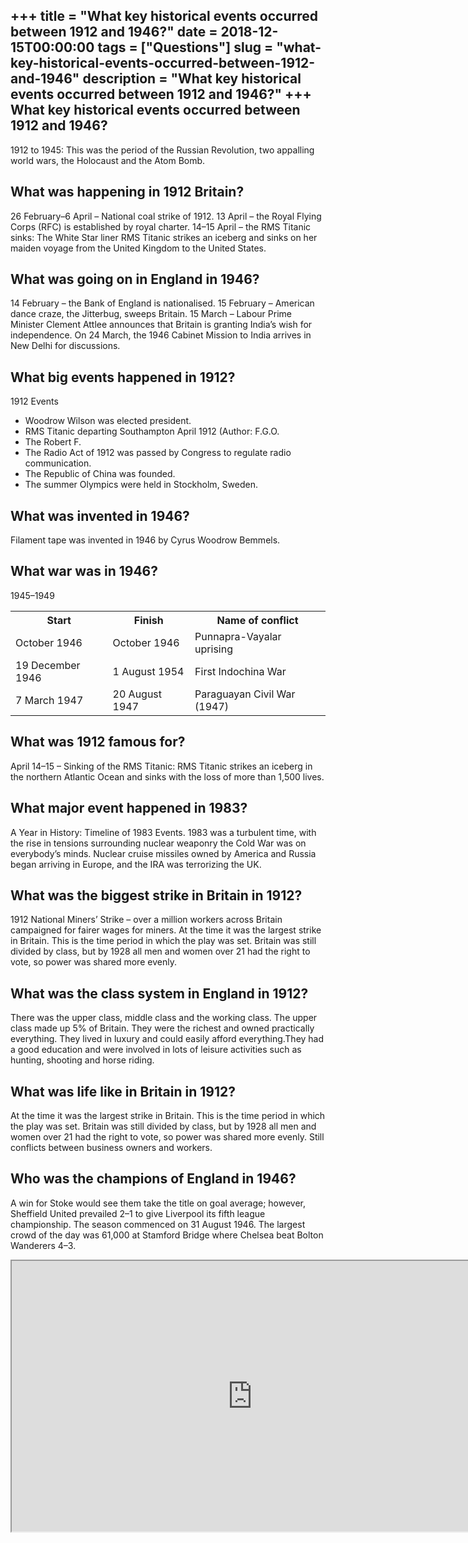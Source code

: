 +++
title = "What key historical events occurred between 1912 and 1946?"
date = 2018-12-15T00:00:00
tags = ["Questions"]
slug = "what-key-historical-events-occurred-between-1912-and-1946"
description = "What key historical events occurred between 1912 and 1946?"
+++
What key historical events occurred between 1912 and 1946?
----------------------------------------------------------

1912 to 1945: This was the period of the Russian Revolution, two appalling world wars, the Holocaust and the Atom Bomb.

What was happening in 1912 Britain?
-----------------------------------

26 February–6 April – National coal strike of 1912. 13 April – the Royal Flying Corps (RFC) is established by royal charter. 14–15 April – the RMS Titanic sinks: The White Star liner RMS Titanic strikes an iceberg and sinks on her maiden voyage from the United Kingdom to the United States.

What was going on in England in 1946?
-------------------------------------

14 February – the Bank of England is nationalised. 15 February – American dance craze, the Jitterbug, sweeps Britain. 15 March – Labour Prime Minister Clement Attlee announces that Britain is granting India’s wish for independence. On 24 March, the 1946 Cabinet Mission to India arrives in New Delhi for discussions.

What big events happened in 1912?
---------------------------------

1912 Events

- Woodrow Wilson was elected president.
- RMS Titanic departing Southampton April 1912 (Author: F.G.O.
- The Robert F.
- The Radio Act of 1912 was passed by Congress to regulate radio communication.
- The Republic of China was founded.
- The summer Olympics were held in Stockholm, Sweden.

What was invented in 1946?
--------------------------

Filament tape was invented in 1946 by Cyrus Woodrow Bemmels.

What war was in 1946?
---------------------

1945–1949

<table><tr><th>Start</th><th>Finish</th><th>Name of conflict</th></tr><tr><td>October 1946</td><td>October 1946</td><td>Punnapra-Vayalar uprising</td></tr><tr><td>19 December 1946</td><td>1 August 1954</td><td>First Indochina War</td></tr><tr><td>7 March 1947</td><td>20 August 1947</td><td>Paraguayan Civil War (1947)</td></tr></table>

What was 1912 famous for?
-------------------------

April 14–15 – Sinking of the RMS Titanic: RMS Titanic strikes an iceberg in the northern Atlantic Ocean and sinks with the loss of more than 1,500 lives.

What major event happened in 1983?
----------------------------------

A Year in History: Timeline of 1983 Events. 1983 was a turbulent time, with the rise in tensions surrounding nuclear weaponry the Cold War was on everybody’s minds. Nuclear cruise missiles owned by America and Russia began arriving in Europe, and the IRA was terrorizing the UK.

What was the biggest strike in Britain in 1912?
-----------------------------------------------

1912 National Miners’ Strike – over a million workers across Britain campaigned for fairer wages for miners. At the time it was the largest strike in Britain. This is the time period in which the play was set. Britain was still divided by class, but by 1928 all men and women over 21 had the right to vote, so power was shared more evenly.

What was the class system in England in 1912?
---------------------------------------------

There was the upper class, middle class and the working class. The upper class made up 5% of Britain. They were the richest and owned practically everything. They lived in luxury and could easily afford everything.They had a good education and were involved in lots of leisure activities such as hunting, shooting and horse riding.

What was life like in Britain in 1912?
--------------------------------------

At the time it was the largest strike in Britain. This is the time period in which the play was set. Britain was still divided by class, but by 1928 all men and women over 21 had the right to vote, so power was shared more evenly. Still conflicts between business owners and workers.

Who was the champions of England in 1946?
-----------------------------------------

A win for Stoke would see them take the title on goal average; however, Sheffield United prevailed 2–1 to give Liverpool its fifth league championship. The season commenced on 31 August 1946. The largest crowd of the day was 61,000 at Stamford Bridge where Chelsea beat Bolton Wanderers 4–3.

<iframe allow="accelerometer; autoplay; clipboard-write; encrypted-media; gyroscope; picture-in-picture" allowfullscreen="" class="__youtube_prefs__  epyt-is-override  no-lazyload" data-no-lazy="1" data-origheight="433" data-origwidth="770" data-skipgform_ajax_framebjll="" height="433" id="_ytid_60195" loading="lazy" src="https://www.youtube.com/embed/R5i9k7s9X_A?enablejsapi=1&autoplay=0&cc_load_policy=0&cc_lang_pref=&iv_load_policy=1&loop=0&modestbranding=0&rel=1&fs=1&playsinline=0&autohide=2&theme=dark&color=red&controls=1&" title="YouTube player" width="770"></iframe>